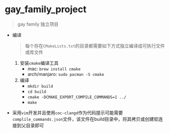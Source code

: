 # gay_family_project
> gay family 独立项目

* 编译
    > 每个存在`CMakeLists.txt`的目录都需要如下方式独立编译成可执行文件或库文件

    1. 安装`cmake`编译工具
        * mac: `brew install cmake`
        * arch/manjaro: `sudo pacman -S cmake`
    2. 编译
        * `mkdir build`
        * `cd build`
        * `cmake -DCMAKE_EXPORT_COMPILE_COMMANDS=1 ../`
        * `make`

* 采用`vim`开发并且使用`coc-clangd`作为代码提示可能需要`complile_commands.json`文件，该文件在build目录中，将其拷贝或创建软连接到父目录即可
